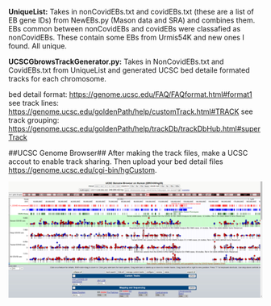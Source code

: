 
**UniqueList:** Takes in nonCovidEBs.txt and covidEBs.txt (these are a list of EB gene IDs) from NewEBs.py (Mason data and SRA) and combines them. EBs common between nonCovidEBs and covidEBs were classafied as nonCovidEBs. These contain some EBs from Urmis54K and new ones I found. All unique. 


**UCSCGbrowsTrackGenerator.py:** Takes in NonCovidEBs.txt and CovidEBs.txt from UniqueList and generated UCSC bed detaile formated tracks for each chromosome. 

bed detail format: https://genome.ucsc.edu/FAQ/FAQformat.html#format1
see track lines: https://genome.ucsc.edu/goldenPath/help/customTrack.html#TRACK
see track grouping: https://genome.ucsc.edu/goldenPath/help/trackDb/trackDbHub.html#superTrack

##UCSC Genome Browser##
After making the track files, make a UCSC accout to enable track sharing. Then upload your bed detail files https://genome.ucsc.edu/cgi-bin/hgCustom.



![alt text](https://github.com/jahaltom/UCSC-Genome-Browser/blob/main/UCSCGenomeBrowserSession.png?raw=true)
